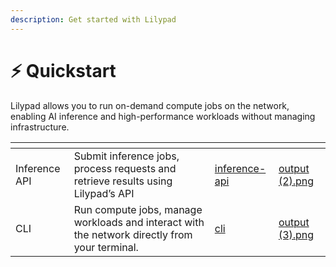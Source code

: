 ```yaml
---
description: Get started with Lilypad
---
```


# ⚡ Quickstart

Lilypad allows you to run on-demand compute jobs on the network, enabling AI inference and high-performance workloads without managing infrastructure.

<table data-view="cards"><thead><tr><th></th><th></th><th data-hidden data-card-target data-type="content-ref"></th><th data-hidden data-card-cover data-type="files"></th></tr></thead><tbody><tr><td>Inference API</td><td>Submit inference jobs, process requests and retrieve results using Lilypad’s API</td><td><a href="inference-api/">inference-api</a></td><td><a href="../.gitbook/assets/output (2).png">output (2).png</a></td></tr><tr><td>CLI</td><td>Run compute jobs, manage workloads and interact with the network directly from your terminal.</td><td><a href="cli/">cli</a></td><td><a href="../.gitbook/assets/output (3).png">output (3).png</a></td></tr></tbody></table>



